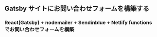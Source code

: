 ## Gatsby サイトにお問い合わせフォームを構築する

### React(Gatsby) + nodemailer + Sendinblue + Netlify functions でお問い合わせフォームを構築

